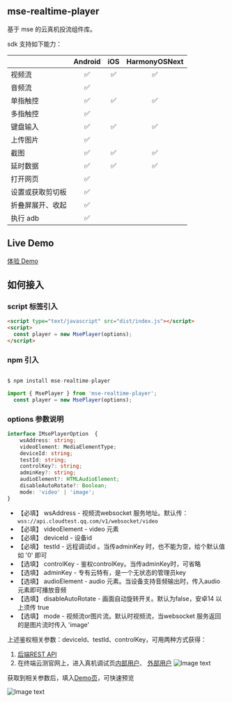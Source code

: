 ## mse-realtime-player

基于 mse 的云真机投流组件库。

sdk 支持如下能力：

|                  | Android | iOS | HarmonyOSNext |
| ---------------- | :-----: | :-: | :-----------: |
| 视频流           |   ✅    | ✅  |      ✅       |
| 音频流           |   ✅    |     |
| 单指触控         |   ✅    | ✅  |      ✅       |
| 多指触控         |   ✅    |     |
| 键盘输入         |   ✅    | ✅  |      ✅       |
| 上传图片         |   ✅    |     |
| 截图             |   ✅    | ✅  |      ✅       |
| 延时数据         |   ✅    | ✅  |      ✅       |
| 打开网页         |   ✅    |     |
| 设置或获取剪切板 |   ✅    |     |
| 折叠屏展开、收起 |   ✅    |     |
| 执行 adb         |   ✅    |     |

## Live Demo

[体验 Demo](https://mingrutough1.github.io/mse-player/example/index.html)

## 如何接入

### script 标签引入

```html
<script type="text/javascript" src="dist/index.js"></script>
<script>
  const player = new MsePlayer(options);
</script>
```

### npm 引入

```javascript

$ npm install mse-realtime-player

import { MsePlayer } from 'mse-realtime-player';
  const player = new MsePlayer(options);

```

### options 参数说明

```typescript
interface IMsePlayerOption  {
    wsAddress: string;
    videoElement: MediaElementType;
    deviceId: string;
    testId: string;
    controlKey?: string;
    adminKey?: string;
    audioElement?: HTMLAudioElement;
    disableAutoRotate?: Boolean;
    mode: 'video' | 'image';
}
```
* 【必填】 wsAddress - 视频流websocket 服务地址。默认传： ```wss://api.cloudtest.qq.com/v1/websocket/video```
* 【必填】 videoElement - video 元素
* 【必填】 deviceId - 设备id
* 【必填】 testId - 远程调试id 。当传adminKey 时，也不能为空，给个默认值如 '0' 即可
* 【选填】 controlKey - 鉴权controlKey。当传adminKey时，可省略
* 【选填】 adminKey - 专有云特有，是一个无状态的管理员key
* 【选填】 audioElement - audio 元素。当设备支持音频输出时，传入audio 元素即可播放音频
* 【选填】 disableAutoRotate - 画面自动旋转开关。默认为false，安卓14 以上须传 true
* 【选填】 mode - 视频流or图片流。默认时视频流，当websocket 服务返回的是图片流时传入 'image'

上述鉴权相关参数：deviceId、testId、controlKey，可用两种方式获得：
1. [后端REST API](https://iwiki.woa.com/p/351783086)
2. 在终端云测官网上，进入真机调试页[内部用户](https://cloudtest.woa.com/)、 [外部用户](https://wetest.qq.com/)
![Image text](https://wdoc-76491.picgzc.qpic.cn/MTY4ODg1NjIzOTMyMzYxNQ_373570_crYkbr1GMkK8Vbrv_1727164403?imageMogr2/thumbnail/1600x%3E/ignore-error/1)

获取到相关参数后，填入[Demo页](https://mingrutough1.github.io/mse-player/example/index.html)，可快速预览

![Image text](https://wdoc-76491.picgzc.qpic.cn/MTY4ODg1NjIzOTMyMzYxNQ_273193_i7CK9F6D4Ts7CZt8_1727164845?imageMogr2/thumbnail/1600x%3E/ignore-error/1)